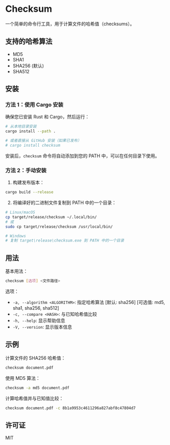# Checksum

一个简单的命令行工具，用于计算文件的哈希值（checksums）。

## 支持的哈希算法

- MD5
- SHA1
- SHA256 (默认)
- SHA512

## 安装

### 方法 1：使用 Cargo 安装

确保您已安装 Rust 和 Cargo，然后运行：

```bash
# 从本地目录安装
cargo install --path .

# 或者直接从 GitHub 安装（如果已发布）
# cargo install checksum
```

安装后，`checksum` 命令将自动添加到您的 PATH 中，可以在任何目录下使用。

### 方法 2：手动安装

1. 构建发布版本：

```bash
cargo build --release
```

2. 将编译好的二进制文件复制到 PATH 中的一个目录：

```bash
# Linux/macOS
cp target/release/checksum ~/.local/bin/
# 或
sudo cp target/release/checksum /usr/local/bin/

# Windows
# 复制 target\release\checksum.exe 到 PATH 中的一个目录
```

## 用法

基本用法：

```bash
checksum [选项] <文件路径>
```

选项：

- `-a, --algorithm <ALGORITHM>`: 指定哈希算法 [默认: sha256] [可选值: md5, sha1, sha256, sha512]
- `-c, --compare <HASH>`: 与已知哈希值比较
- `-h, --help`: 显示帮助信息
- `-V, --version`: 显示版本信息

## 示例

计算文件的 SHA256 哈希值：

```bash
checksum document.pdf
```

使用 MD5 算法：

```bash
checksum -a md5 document.pdf
```

计算哈希值并与已知值比较：

```bash
checksum document.pdf -c 8b1a9953c4611296a827abf8c47804d7
```

## 许可证

MIT
